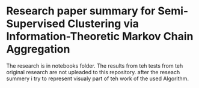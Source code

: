 # Research paper summary for Semi-Supervised Clustering via Information-Theoretic Markov Chain Aggregation

The research is in notebooks folder.
The results from teh tests from teh original research are not upleaded to this repository. after the reseach summery i try to represent visualy part of teh work of the used Algorithm.
